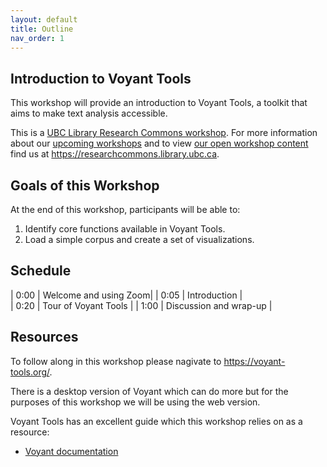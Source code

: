 ```yaml
---
layout: default
title: Outline
nav_order: 1
---
```

## Introduction to Voyant Tools

This workshop will provide an introduction to Voyant Tools, a toolkit that aims to make text analysis accessible.

This is a [UBC Library Research Commons workshop](https://researchcommons.library.ubc.ca). For more information about our [upcoming workshops](https://researchcommons.library.ubc.ca/events/) and to view [our open workshop content](https://researchcommons.library.ubc.ca/oer/) find us at https://researchcommons.library.ubc.ca.

## Goals of this Workshop

At the end of this workshop, participants will be able to:

1. Identify core functions available in Voyant Tools.
2. Load a simple corpus and create a set of visualizations.

## Schedule

| 0:00 | Welcome and using Zoom|
| 0:05 | Introduction |  
| 0:20 | Tour of Voyant Tools |
| 1:00 | Discussion and wrap-up |

## Resources

To follow along in this workshop please nagivate to https://voyant-tools.org/.

There is a desktop version of Voyant which can do more but for the purposes of this workshop we will be using the web version.

Voyant Tools has an excellent guide which this workshop relies on as a resource:
* [Voyant documentation](https://voyant-tools.org/docs/#!/guide/start)
